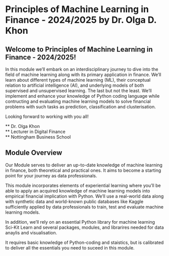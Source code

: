 # Principles of Machine Learning in Finance - 2024/2025 by Dr. Olga D. Khon

## Welcome to Principles of Machine Learning in Finance - 2024/2025!
In this module we’ll embark on an interdisciplinary journey to dive into the field of machine learning along with its primary application in finance.
We’ll learn about different types of machine learning (ML), their conceptual  relation to artificial intelligence (AI), and underlying models of both supervised and unsupervised learning.
The last but not the least. We’ll implement and enhance your knowledge of Python coding language while contructing and evaluating machine learning models to solve financial problems with such tasks as prediction, classification and clusterisation.

Looking forward to working with you all!

** Dr. Olga Khon \
** Lecturer in Digital Finance \
** Nottingham Business School


## Module Overview

Our Module serves to deliver an up-to-date knowledge of machine learning in finance, both theoretical and practical ones. It aims to become a starting point for your journey as data professionals.

This module incorporates elements of experiential learning where you’ll be able to apply an acquired knowledge of machine learning models into empirical financial implication with Python.
We’ll use a real-world data along with synthetic data and world-known public databases like Kaggle sufficiently applied by data professionals to train, test and evaluate machine learning models.

In addition, we’ll rely on an essential Python library for machine learning Sci-Kit Learn and several packages, modules, and librarires needed for data anaylis and visualisation.

It requires basic knowledge of Python-coding and staistics, but is calibrated to deliver all the essentials you need to suceed in this module.
